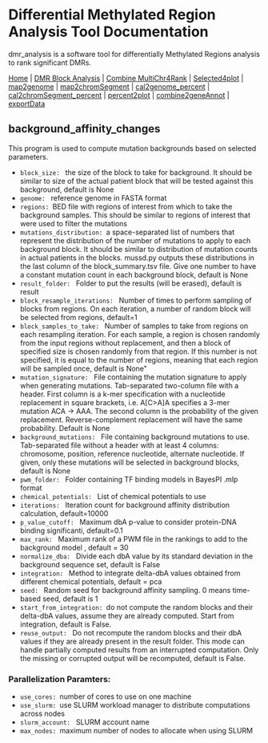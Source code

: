 # Differential Methylated Region Analysis Tool Documentation

dmr_analysis is a software tool for differentially Methylated Regions analysis to rank significant DMRs.



[Home](index.md) | [DMR Block Analysis](dmr_analysis_block.md) | [Combine MultiChr4Rank](dmr_combine_multChrs4rank.md) | [Selected4plot](dmr_selected4plot.md) | [map2genome](dmr_map2genome.md) | [map2chromSegment](dmr_map2chromSegment.md) | [cal2genome_percent](dmr_cal2genome_percent.md) | [cal2chromSegment_percent](dmr_cal2chromSegment_percent.md) | [percent2plot](dmr_percent2plot.md) | [combine2geneAnnot](dmr_combine2geneAnnot.md) | [exportData](dmr_exportData.md)   
## background_affinity_changes
<p>This program is used to compute mutation backgrounds based on selected parameters.</p>


<ul>
  <li><code>block_size: </code> the size of the block to take for background. It should be similar to size of the actual patient block that will be tested against this background, default is None</li>
    <li><code>genome: </code> reference genome in FASTA format</li>
    <li><code>regions: </code>BED file with regions of interest from which to take the background samples. This should be similar to regions of interest that were used to filter the mutations</li>


<li><code>mutations_distribution: </code>a space-separated list of numbers that represent the distribution of the number of mutations to apply to each background block. It should be similar to distribution of mutation counts in actual patients in the blocks. mussd.py outputs these distributions in the last column of the block_summary.tsv file. Give one number to have a constant mutation count in each background block, default is None</li>
  <li><code>result_folder: </code> Folder to put the results (will be erased), default is result</li>
<li><code>block_resample_iterations: </code> Number of times to perform sampling of blocks from regions. On each iteration, a number of random block will be selected from regions, default=1</li>
  <li><code>block_samples_to_take: </code> Number of samples to take from regions on each resampling iteration. For each sample, a region is chosen randomly from the input regions without replacement, and then a block of specified size is chosen randomly from that region. If this number is not specified, it is equal to the number of regions, meaning that each region will be sampled once, default is None" </li>
    <li><code>mutation_signature: </code> File containing the mutation signature to apply when generating mutations. Tab-separated two-column file with a header. First column is a k-mer specification with a nucleotide replacement in square brackets, i.e. A[C>A]A specifies a 3-mer mutation ACA -> AAA. The second column is the probability of the given replacement. Reverse-complement replacement will have the same probability. Default is None</li>  
 <li><code>background_mutations: </code> File containing background mutations to use. Tab-separated file without a header with at least 4 columns: chromosome, position, reference nucleotide, alternate nucleotide. If given, only these mutations will be selected in background blocks, default is None </li>
<li><code>pwm_folder: </code> Folder containing TF binding models in BayesPI .mlp format</li>
<li><code>chemical_potentials: </code> List of chemical potentials to use </li>
<li><code>iterations: </code> Iteration count for background affinity distribution calculation, default=10000</li>
  <li><code>p_value_cutoff: </code> Maximum dbA p-value to consider protein-DNA binding significanti, default=0.1</li>
<li><code>max_rank: </code> Maximum rank of a PWM file in the rankings to add to the background model , default = 30</li>
<li><code>normalize_dba: </code> Divide each dbA value by its standard deviation in the background sequence set, default is False</li>
<li><code>integration: </code> Method to integrate delta-dbA values obtained from different chemical potentials, default = pca</li>
  <li><code>seed: </code> Random seed for background affinity sampling. 0 means time-based seed, default is 1</li>
<li><code>start_from_integration: </code>do not compute the random blocks and their delta-dbA values, assume they are already computed. Start from integration, default is False.</li>
  <li><code>reuse_output: </code> Do not recompute the random blocks and their dbA values if they are already present in the result folder. This mode can handle partially computed results from an interrupted computation. Only the missing or corrupted output will be recomputed, default is False.</li>
</ul>

### Parallelization Paramters:
<ul>
  <li><code>use_cores: </code>number of cores to use on one machine </li>
<li><code>use_slurm: </code>use SLURM workload manager to distribute computations across nodes</li>
  <li><code>slurm_account: </code> SLURM account name</li>
<li><code>max_nodes: </code>maximum number of nodes to allocate when using SLURM</li>

</ul>
